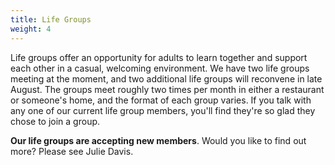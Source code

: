```yaml
---
title: Life Groups
weight: 4
---
```


Life groups offer an opportunity for adults to learn together and support each other in a casual, welcoming environment. We have two life groups meeting at the moment, and two additional life groups will reconvene in late August. The groups meet roughly two times per month in either a restaurant or someone's home, and the format of each group varies. If you talk with any one of our current life group members, you'll find they're so glad they chose to join a group.




**Our life groups are accepting new members**. Would you like to find out more? Please see Julie Davis.
